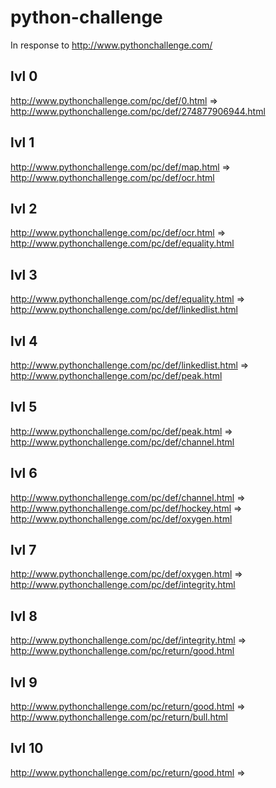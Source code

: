 # python-challenge
In response to http://www.pythonchallenge.com/

## lvl 0
http://www.pythonchallenge.com/pc/def/0.html
=> http://www.pythonchallenge.com/pc/def/274877906944.html

## lvl 1
http://www.pythonchallenge.com/pc/def/map.html
=> http://www.pythonchallenge.com/pc/def/ocr.html

## lvl 2
http://www.pythonchallenge.com/pc/def/ocr.html
=> http://www.pythonchallenge.com/pc/def/equality.html

## lvl 3
http://www.pythonchallenge.com/pc/def/equality.html
=> http://www.pythonchallenge.com/pc/def/linkedlist.html

## lvl 4
http://www.pythonchallenge.com/pc/def/linkedlist.html
=> http://www.pythonchallenge.com/pc/def/peak.html

## lvl 5
http://www.pythonchallenge.com/pc/def/peak.html
=> http://www.pythonchallenge.com/pc/def/channel.html

## lvl 6
http://www.pythonchallenge.com/pc/def/channel.html
=> http://www.pythonchallenge.com/pc/def/hockey.html
=> http://www.pythonchallenge.com/pc/def/oxygen.html

## lvl 7
http://www.pythonchallenge.com/pc/def/oxygen.html
=> http://www.pythonchallenge.com/pc/def/integrity.html

## lvl 8
http://www.pythonchallenge.com/pc/def/integrity.html
=> http://www.pythonchallenge.com/pc/return/good.html

## lvl 9
http://www.pythonchallenge.com/pc/return/good.html
=> http://www.pythonchallenge.com/pc/return/bull.html

## lvl 10
http://www.pythonchallenge.com/pc/return/good.html
=>